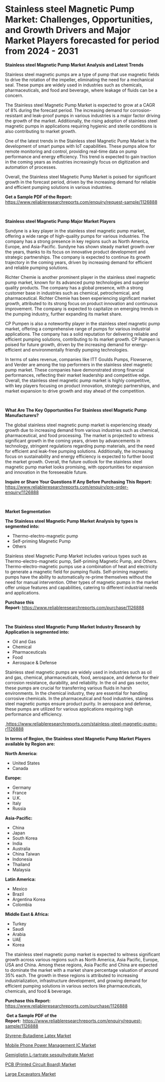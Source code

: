 <p><h1>Stainless steel Magnetic Pump Market: Challenges, Opportunities, and Growth Drivers and Major Market Players forecasted for period from 2024 - 2031</h1></p><p><strong>Stainless steel Magnetic Pump Market Analysis and Latest Trends</strong></p>
<p><p>Stainless steel magnetic pumps are a type of pump that use magnetic fields to drive the rotation of the impeller, eliminating the need for a mechanical seal. These pumps are widely used in industries such as chemicals, pharmaceuticals, and food and beverage, where leakage of fluids can be a concern.</p><p>The Stainless steel Magnetic Pump Market is expected to grow at a CAGR of 8% during the forecast period. The increasing demand for corrosion-resistant and leak-proof pumps in various industries is a major factor driving the growth of the market. Additionally, the rising adoption of stainless steel magnetic pumps in applications requiring hygienic and sterile conditions is also contributing to market growth.</p><p>One of the latest trends in the Stainless steel Magnetic Pump Market is the development of smart pumps with IoT capabilities. These pumps allow for remote monitoring and control, providing real-time data on pump performance and energy efficiency. This trend is expected to gain traction in the coming years as industries increasingly focus on digitization and automation of processes.</p><p>Overall, the Stainless steel Magnetic Pump Market is poised for significant growth in the forecast period, driven by the increasing demand for reliable and efficient pumping solutions in various industries.</p></p>
<p><strong>Get a Sample PDF of the Report:&nbsp;</strong> <a href="https://www.reliableresearchreports.com/enquiry/request-sample/1126888">https://www.reliableresearchreports.com/enquiry/request-sample/1126888</a></p>
<p>&nbsp;</p>
<p><strong>Stainless steel Magnetic Pump Major Market Players</strong></p>
<p><p>Sundyne is a key player in the stainless steel magnetic pump market, offering a wide range of high-quality pumps for various industries. The company has a strong presence in key regions such as North America, Europe, and Asia-Pacific. Sundyne has shown steady market growth over the years, thanks to its focus on innovative product development and strategic partnerships. The company is expected to continue its growth trajectory in the coming years, driven by increasing demand for efficient and reliable pumping solutions.</p><p>Richter Chemie is another prominent player in the stainless steel magnetic pump market, known for its advanced pump technologies and superior quality products. The company has a global presence, with a strong customer base in industries such as chemical, petrochemical, and pharmaceutical. Richter Chemie has been experiencing significant market growth, attributed to its strong focus on product innovation and continuous improvement. The company is expected to capitalize on emerging trends in the pumping industry, further expanding its market share.</p><p>CP Pumpen is also a noteworthy player in the stainless steel magnetic pump market, offering a comprehensive range of pumps for various industrial applications. The company has a solid reputation for delivering reliable and efficient pumping solutions, contributing to its market growth. CP Pumpen is poised for future growth, driven by the increasing demand for energy-efficient and environmentally friendly pumping technologies.</p><p>In terms of sales revenue, companies like ITT Goulds Pumps, Flowserve, and Verder are among the top performers in the stainless steel magnetic pump market. These companies have demonstrated strong financial performances, reflecting their market leadership and competitive edge. Overall, the stainless steel magnetic pump market is highly competitive, with key players focusing on product innovation, strategic partnerships, and market expansion to drive growth and stay ahead of the competition.</p></p>
<p>&nbsp;</p>
<p><strong>What Are The Key Opportunities For Stainless steel Magnetic Pump Manufacturers?</strong></p>
<p><p>The global stainless steel magnetic pump market is experiencing steady growth due to increasing demand from various industries such as chemical, pharmaceutical, and food processing. The market is projected to witness significant growth in the coming years, driven by advancements in technology, stringent regulations regarding pump materials, and the need for efficient and leak-free pumping solutions. Additionally, the increasing focus on sustainability and energy efficiency is expected to further boost the market growth. Overall, the future outlook for the stainless steel magnetic pump market looks promising, with opportunities for expansion and innovation in the foreseeable future.</p></p>
<p><strong>Inquire or Share Your Questions If Any Before Purchasing This Report:</strong> <a href="https://www.reliableresearchreports.com/enquiry/pre-order-enquiry/1126888">https://www.reliableresearchreports.com/enquiry/pre-order-enquiry/1126888</a></p>
<p>&nbsp;</p>
<p><strong>Market Segmentation</strong></p>
<p><strong>The Stainless steel Magnetic Pump Market Analysis by types is segmented into:</strong></p>
<p><ul><li>Thermo-electro-magnetic pump</li><li>Self-priming Magnetic Pump</li><li>Others</li></ul></p>
<p><p>Stainless steel Magnetic Pump Market includes various types such as Thermo-electro-magnetic pump, Self-priming Magnetic Pump, and Others. Thermo-electro-magnetic pumps use a combination of heat and electricity to generate a magnetic field for pumping fluids. Self-priming magnetic pumps have the ability to automatically re-prime themselves without the need for manual intervention. Other types of magnetic pumps in the market offer unique features and capabilities, catering to different industrial needs and applications.</p></p>
<p><strong>Purchase this Report:&nbsp;</strong><a href="https://www.reliableresearchreports.com/purchase/1126888">https://www.reliableresearchreports.com/purchase/1126888</a></p>
<p>&nbsp;</p>
<p><strong>The Stainless steel Magnetic Pump Market Industry Research by Application is segmented into:</strong></p>
<p><ul><li>Oil and Gas</li><li>Chemical</li><li>Pharmaceuticals</li><li>Food</li><li>Aerospace & Defense</li></ul></p>
<p><p>Stainless steel magnetic pumps are widely used in industries such as oil and gas, chemical, pharmaceuticals, food, aerospace, and defense for their corrosion resistance, durability, and reliability. In the oil and gas sector, these pumps are crucial for transferring various fluids in harsh environments. In the chemical industry, they are essential for handling corrosive chemicals. In the pharmaceutical and food industries, stainless steel magnetic pumps ensure product purity. In aerospace and defense, these pumps are utilized for various applications requiring high performance and efficiency.</p></p>
<p><a href="https://www.reliableresearchreports.com/stainless-steel-magnetic-pump-r1126888">&nbsp;https://www.reliableresearchreports.com/stainless-steel-magnetic-pump-r1126888</a></p>
<p><strong>In terms of Region, the Stainless steel Magnetic Pump Market Players available by Region are:</strong></p>
<p>
    <p> <strong> North America: </strong>
        <ul>
            <li>United States</li>
            <li>Canada</li>
        </ul>
        </p> 
    <p> <strong> Europe: </strong>
        <ul>
            <li>Germany</li>
            <li>France</li>
            <li>U.K.</li>
            <li>Italy</li>
            <li>Russia</li>
        </ul>
        </p> 
    <p> <strong> Asia-Pacific: </strong>
        <ul>
            <li>China</li>
            <li>Japan</li>
            <li>South Korea</li>
            <li>India</li>
            <li>Australia</li>
            <li>China Taiwan</li>
            <li>Indonesia</li>
            <li>Thailand</li>
            <li>Malaysia</li>
        </ul>
        </p> 
    <p> <strong> Latin America: </strong>
        <ul>
            <li>Mexico</li>
            <li>Brazil</li>
            <li>Argentina Korea</li>
            <li>Colombia</li>
        </ul>
        </p> 
    <p> <strong> Middle East & Africa: </strong>
        <ul>
            <li>Turkey</li>
            <li>Saudi</li>
            <li>Arabia</li>
            <li>UAE</li>
            <li>Korea</li>
        </ul>
    </p>
    </p>
<p><p>The stainless steel magnetic pump market is expected to witness significant growth across various regions such as North America, Asia Pacific, Europe, USA and China. Among these regions, Asia Pacific and China are expected to dominate the market with a market share percentage valuation of around 35% each. The growth in these regions is attributed to increasing industrialization, infrastructure development, and growing demand for efficient pumping solutions in various sectors like pharmaceuticals, chemicals, and food & beverage.</p></p>
<p><strong>Purchase this Report: </strong><a href="https://www.reliableresearchreports.com/purchase/1126888">https://www.reliableresearchreports.com/purchase/1126888</a></p>
<p>&nbsp;<strong>Get a Sample PDF of the Report:&nbsp;&nbsp;</strong><a href="https://www.reliableresearchreports.com/enquiry/request-sample/1126888">https://www.reliableresearchreports.com/enquiry/request-sample/1126888</a></p>
<p><strong></strong></p>
<p><p><a href="https://issuu.com/reportprime-2/docs/styrene-butadiene-latex-market-size_f80968737b82fa">Styrene-Butadiene Latex Market</a></p><p><a href="https://github.com/GroverBarry/Market-Research-Report-List-6/blob/main/mobile-phone-power-management-ic-market.md">Mobile Phone Power Management IC Market</a></p><p><a href="https://www.linkedin.com/pulse/gemigliptin-l-tartrate-sesquihydrate-market-forecasts-trends-impact-1szhc">Gemigliptin L-tartrate sesquihydrate Market</a></p><p><a href="https://github.com/lylyparadise/Market-Research-Report-List-4/blob/main/pcb-printed-circuit-board-market.md">PCB (Printed Circuit Board) Market</a></p><p><a href="https://issuu.com/reportprime-2/docs/large-excavators-market-size-2030.pptx">Large Excavators Market</a></p></p>